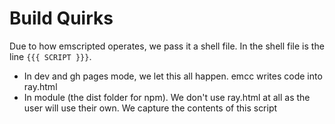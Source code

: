 
# Build Quirks

Due to how emscripted operates, we pass it a shell file.  In the shell file is the line `{{{ SCRIPT }}}`.

* In dev and gh pages mode, we let this all happen.  emcc writes code into ray.html
* In module (the dist folder for npm).  We don't use ray.html at all as the user will use their own.  We capture the contents of this script
